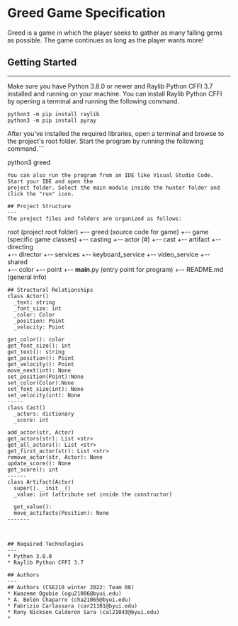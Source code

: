 # Greed Game Specification
Greed is a game in which the player seeks to gather as many falling gems as possible. 
The game continues as long as the player wants more!  

## Getting Started
---
Make sure you have Python 3.8.0 or newer and Raylib Python CFFI 3.7 installed and running on your machine. You can install Raylib Python CFFI by opening a terminal and running the following command.
```
python3 -m pip install raylib
python3 -m pip install pyray
```
After you've installed the required libraries, open a terminal and browse to the project's root folder. Start the program by running the following command.```

python3 greed 
```
You can also run the program from an IDE like Visual Studio Code. Start your IDE and open the 
project folder. Select the main module inside the hunter folder and click the "run" icon.

## Project Structure 
---
The project files and folders are organized as follows:
```
root                    (project root folder)
+-- greed                 (source code for game)
  +-- game              (specific game classes)
        +-- casting
            +-- actor (#)
            +-- cast
            +-- artifact
        +-- directing   
            +-- director
        +-- services
            +-- keyboard_service
            +-- video_service
        +-- shared   
            +-- color
            +-- point 
  +-- __main__.py       (entry point for program)
+-- README.md           (general info)
```
## Structural Relationships
class Actor()
  _text: string
  _font_size: int
  _color: Color
  _position: Point
  _velocity: Point

get_color(): color
get_font_size(): int
get_text(): string
get_position(): Point
get_velocity(): Point
move_next(int): None
set_position(Point):None
set_color(Color):None
set_font_size(int): None
set_velocity(int): None
-----
class Cast()
  _actors: dictionary
  _score: int

add_actor(str, Actor)
get_actors(str): List <str>
get_all_actors(): List <str>   
get_first_actor(str): List <str>
remove_actor(str, Actor): None
update_score(): None
get_score(): int
------
class Artifact(Actor)
  super().__init__()
  _value: int (attribute set inside the constructor)
    
  get_value():
  move_actifacts(Position): None
-------



## Required Technologies
---
* Python 3.8.0
* Raylib Python CFFI 3.7

## Authors
---
## Authors (CSE210 winter 2022: Team 08)
* Kwazeme Ogubie (ogu21006@byui.edu)
* A. Belén Chaparro (cha21065@byui.edu)
* Fabrizio Carlassara (car21101@byui.edu)
* Rony Nickson Calderon Sara (cal21043@byui.edu)
* 